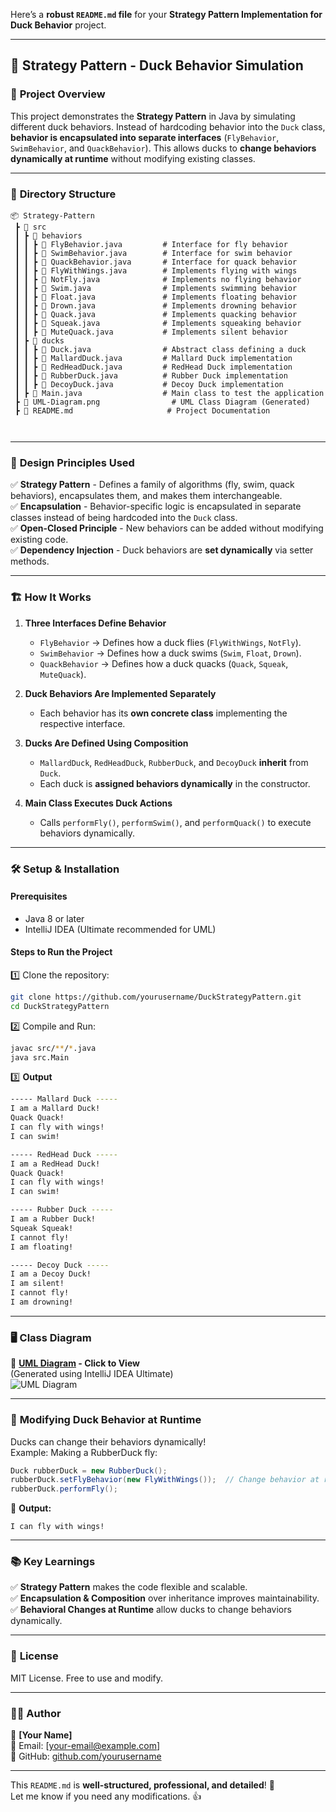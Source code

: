 Here’s a **robust `README.md` file** for your **Strategy Pattern Implementation for Duck Behavior** project.

---

## 🦆 **Strategy Pattern - Duck Behavior Simulation**

### 📌 **Project Overview**
This project demonstrates the **Strategy Pattern** in Java by simulating different duck behaviors. Instead of hardcoding behavior into the `Duck` class, **behavior is encapsulated into separate interfaces** (`FlyBehavior`, `SwimBehavior`, and `QuackBehavior`). This allows ducks to **change behaviors dynamically at runtime** without modifying existing classes.

---

### 📂 **Directory Structure**
```
📦 Strategy-Pattern
 ┣ 📂 src
 ┃ ┣ 📂 behaviors
 ┃ ┃ ┣ 📜 FlyBehavior.java         # Interface for fly behavior
 ┃ ┃ ┣ 📜 SwimBehavior.java        # Interface for swim behavior
 ┃ ┃ ┣ 📜 QuackBehavior.java       # Interface for quack behavior
 ┃ ┃ ┣ 📜 FlyWithWings.java        # Implements flying with wings
 ┃ ┃ ┣ 📜 NotFly.java              # Implements no flying behavior
 ┃ ┃ ┣ 📜 Swim.java                # Implements swimming behavior
 ┃ ┃ ┣ 📜 Float.java               # Implements floating behavior
 ┃ ┃ ┣ 📜 Drown.java               # Implements drowning behavior
 ┃ ┃ ┣ 📜 Quack.java               # Implements quacking behavior
 ┃ ┃ ┣ 📜 Squeak.java              # Implements squeaking behavior
 ┃ ┃ ┣ 📜 MuteQuack.java           # Implements silent behavior
 ┃ ┣ 📂 ducks
 ┃ ┃ ┣ 📜 Duck.java                # Abstract class defining a duck
 ┃ ┃ ┣ 📜 MallardDuck.java         # Mallard Duck implementation
 ┃ ┃ ┣ 📜 RedHeadDuck.java         # RedHead Duck implementation
 ┃ ┃ ┣ 📜 RubberDuck.java          # Rubber Duck implementation
 ┃ ┃ ┣ 📜 DecoyDuck.java           # Decoy Duck implementation
 ┃ ┣ 📜 Main.java                  # Main class to test the application
 ┣ 📜 UML-Diagram.png                # UML Class Diagram (Generated)
 ┣ 📜 README.md                     # Project Documentation

               
```

---

### 🎯 **Design Principles Used**
✅ **Strategy Pattern** - Defines a family of algorithms (fly, swim, quack behaviors), encapsulates them, and makes them interchangeable.  
✅ **Encapsulation** - Behavior-specific logic is encapsulated in separate classes instead of being hardcoded into the `Duck` class.  
✅ **Open-Closed Principle** - New behaviors can be added without modifying existing code.  
✅ **Dependency Injection** - Duck behaviors are **set dynamically** via setter methods.

---

### 🏗 **How It Works**
1. **Three Interfaces Define Behavior**
    - `FlyBehavior` → Defines how a duck flies (`FlyWithWings`, `NotFly`).
    - `SwimBehavior` → Defines how a duck swims (`Swim`, `Float`, `Drown`).
    - `QuackBehavior` → Defines how a duck quacks (`Quack`, `Squeak`, `MuteQuack`).

2. **Duck Behaviors Are Implemented Separately**
    - Each behavior has its **own concrete class** implementing the respective interface.

3. **Ducks Are Defined Using Composition**
    - `MallardDuck`, `RedHeadDuck`, `RubberDuck`, and `DecoyDuck` **inherit** from `Duck`.
    - Each duck is **assigned behaviors dynamically** in the constructor.

4. **Main Class Executes Duck Actions**
    - Calls `performFly()`, `performSwim()`, and `performQuack()` to execute behaviors dynamically.

---

### 🛠 **Setup & Installation**
#### **Prerequisites**
- Java 8 or later
- IntelliJ IDEA (Ultimate recommended for UML)

#### **Steps to Run the Project**
1️⃣ Clone the repository:
```bash
git clone https://github.com/yourusername/DuckStrategyPattern.git
cd DuckStrategyPattern
```
2️⃣ Compile and Run:
```bash
javac src/**/*.java
java src.Main
```
3️⃣ **Output**
```bash
----- Mallard Duck -----
I am a Mallard Duck!
Quack Quack!
I can fly with wings!
I can swim!

----- RedHead Duck -----
I am a RedHead Duck!
Quack Quack!
I can fly with wings!
I can swim!

----- Rubber Duck -----
I am a Rubber Duck!
Squeak Squeak!
I cannot fly!
I am floating!

----- Decoy Duck -----
I am a Decoy Duck!
I am silent!
I cannot fly!
I am drowning!
```

---

### 🖥 **Class Diagram**
📌 **[UML Diagram](UML-Diagram.png) - Click to View**  
(Generated using IntelliJ IDEA Ultimate)  
![UML Diagram](UML-Diagram.png)

---

### 🔄 **Modifying Duck Behavior at Runtime**
Ducks can change their behaviors dynamically!  
Example: Making a RubberDuck fly:
```java
Duck rubberDuck = new RubberDuck();
rubberDuck.setFlyBehavior(new FlyWithWings());  // Change behavior at runtime
rubberDuck.performFly();
```
📝 **Output:**
```
I can fly with wings!
```

---

### 📚 **Key Learnings**
✅ **Strategy Pattern** makes the code flexible and scalable.  
✅ **Encapsulation & Composition** over inheritance improves maintainability.  
✅ **Behavioral Changes at Runtime** allow ducks to change behaviors dynamically.

---

### 📜 **License**
MIT License. Free to use and modify.

---

### 👨‍💻 **Author**
👤 **[Your Name]**  
📧 Email: [your-email@example.com]  
🔗 GitHub: [github.com/yourusername](https://github.com/yourusername)

---

This `README.md` is **well-structured, professional, and detailed**! 🚀  
Let me know if you need any modifications. 👍
